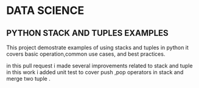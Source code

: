 # DATA SCIENCE

## PYTHON STACK AND TUPLES EXAMPLES

This project demostrate examples of using stacks and tuples in python
it covers basic operation,common use cases, and best practices.

in this pull request i made several improvements related to stack and tuple
in this work  i added unit test to cover push ,pop operators in stack
 and merge two tuple .
